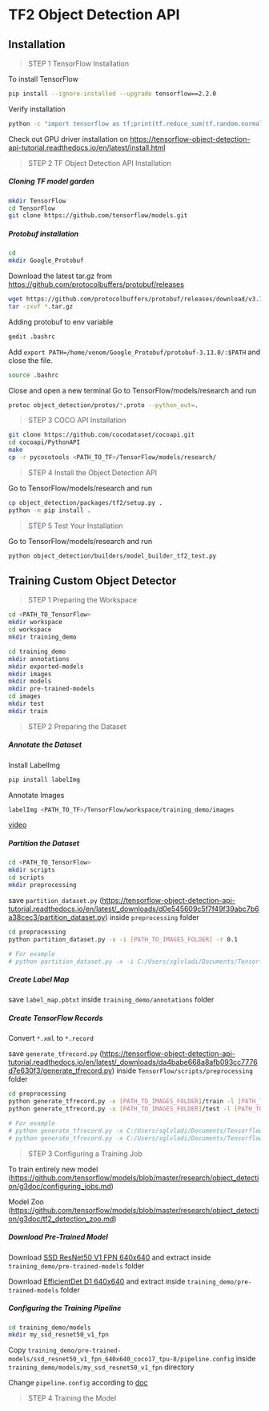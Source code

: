 # TF2 Object Detection API

## Installation 

> STEP 1 TensorFlow Installation 

To install TensorFlow
```bash
pip install --ignore-installed --upgrade tensorflow==2.2.0
```

Verify installation 
```bash
python -c "import tensorflow as tf;print(tf.reduce_sum(tf.random.normal([1000, 1000])))"
```

Check out GPU driver installation on https://tensorflow-object-detection-api-tutorial.readthedocs.io/en/latest/install.html

> STEP 2 TF Object Detection API Installation

##### Cloning TF model garden
```bash
mkdir TensorFlow
cd TensorFlow
git clone https://github.com/tensorflow/models.git
```

##### Protobuf installation 

```bash
cd 
mkdir Google_Protobuf
```

Download the latest tar.gz from https://github.com/protocolbuffers/protobuf/releases
```bash
wget https://github.com/protocolbuffers/protobuf/releases/download/v3.13.0/protobuf-all-3.13.0.tar.gz
tar -zxvf *.tar.gz
```

Adding protobuf to env variable 
```bash
gedit .bashrc
```

Add `export PATH=/home/venom/Google_Protobuf/protobuf-3.13.0/:$PATH` and close the file.
```bash
source .bashrc
```

Close and open a new terminal
Go to TensorFlow/models/research and run
```bash
protoc object_detection/protos/*.proto --python_out=.
```

>STEP 3 COCO API Installation 

```bash
git clone https://github.com/cocodataset/cocoapi.git
cd cocoapi/PythonAPI
make
cp -r pycocotools <PATH_TO_TF>/TensorFlow/models/research/
```

>STEP 4 Install the Object Detection API

Go to TensorFlow/models/research and run
```bash
cp object_detection/packages/tf2/setup.py .
python -m pip install .
```

>STEP 5 Test Your Installation 

Go to TensorFlow/models/research and run
```bash
python object_detection/builders/model_builder_tf2_test.py
```


## Training Custom Object Detector

>STEP 1 Preparing the Workspace

```bash
cd <PATH_TO_TensorFlow>
mkdir workspace
cd workspace
mkdir training_demo
```

```bash
cd training_demo
mkdir annotations
mkdir exported-models
mkdir images 
mkdir models
mkdir pre-trained-models
cd images
mkdir test
mkdir train
```

>STEP 2 Preparing the Dataset

##### Annotate the Dataset

Install LabelImg
```bash
pip install labelImg
```

Annotate Images 
```bash
labelImg <PATH_TO_TF>/TensorFlow/workspace/training_demo/images
```
[video](https://youtu.be/K_mFnvzyLvc)

##### Partition the Dataset

```bash
cd <PATH_TO_TensorFlow>
mkdir scripts
cd scripts 
mkdir preprocessing
```
save `partition_dataset.py` (https://tensorflow-object-detection-api-tutorial.readthedocs.io/en/latest/_downloads/d0e545609c5f7f49f39abc7b6a38cec3/partition_dataset.py) inside `preprocessing` folder

```bash
cd preprocessing 
python partition_dataset.py -x -i [PATH_TO_IMAGES_FOLDER] -r 0.1

# For example
# python partition_dataset.py -x -i C:/Users/sglvladi/Documents/Tensorflow/workspace/training_demo/images -r 0.1
```

##### Create Label Map

save `label_map.pbtxt` inside `training_demo/annotations` folder 

##### Create TensorFlow Records

Convert `*.xml` to `*.record`

save `generate_tfrecord.py` (https://tensorflow-object-detection-api-tutorial.readthedocs.io/en/latest/_downloads/da4babe668a8afb093cc7776d7e630f3/generate_tfrecord.py)
inside `TensorFlow/scripts/preprocessing` folder

```bash
cd preprocessing
python generate_tfrecord.py -x [PATH_TO_IMAGES_FOLDER]/train -l [PATH_TO_ANNOTATIONS_FOLDER]/label_map.pbtxt -o [PATH_TO_ANNOTATIONS_FOLDER]/train.record
python generate_tfrecord.py -x [PATH_TO_IMAGES_FOLDER]/test -l [PATH_TO_ANNOTATIONS_FOLDER]/label_map.pbtxt -o [PATH_TO_ANNOTATIONS_FOLDER]/test.record

# For example
# python generate_tfrecord.py -x C:/Users/sglvladi/Documents/Tensorflow/workspace/training_demo/images/train -l C:/Users/sglvladi/Documents/Tensorflow/workspace/training_demo/annotations/label_map.pbtxt -o C:/Users/sglvladi/Documents/Tensorflow/workspace/training_demo/annotations/train.record
# python generate_tfrecord.py -x C:/Users/sglvladi/Documents/Tensorflow/workspace/training_demo/images/test -l C:/Users/sglvladi/Documents/Tensorflow2/workspace/training_demo/annotations/label_map.pbtxt -o C:/Users/sglvladi/Documents/Tensorflow/workspace/training_demo/annotations/test.record
```

>STEP 3 Configuring a Training Job

To train entirely new model (https://github.com/tensorflow/models/blob/master/research/object_detection/g3doc/configuring_jobs.md)

Model Zoo (https://github.com/tensorflow/models/blob/master/research/object_detection/g3doc/tf2_detection_zoo.md)

##### Download Pre-Trained Model

Download [SSD ResNet50 V1 FPN 640x640](http://download.tensorflow.org/models/object_detection/tf2/20200711/ssd_resnet50_v1_fpn_640x640_coco17_tpu-8.tar.gz)
and extract inside `training_demo/pre-trained-models` folder

Download [EfficientDet D1 640x640](http://download.tensorflow.org/models/object_detection/tf2/20200711/efficientdet_d1_coco17_tpu-32.tar.gz)
and extract inside `training_demo/pre-trained-models` folder

##### Configuring the Training Pipeline

```bash
cd training_demo/models
mkdir my_ssd_resnet50_v1_fpn
```

Copy `training_demo/pre-trained-models/ssd_resnet50_v1_fpn_640x640_coco17_tpu-8/pipeline.config`
inside `training_demo/models/my_ssd_resnet50_v1_fpn` directory

Change `pipeline.config` according to [doc](https://tensorflow-object-detection-api-tutorial.readthedocs.io/en/latest/training.html)

>STEP 4 Training the Model

















